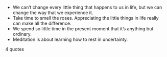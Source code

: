  - We can’t change every little thing that happens to us in life, but we can change the way that we experience it.
 - Take time to smell the roses. Appreciating the little things in life really can make all the difference.
 - We spend so little time in the present moment that it’s anything but ordinary.
 - Meditation is about learning how to rest in uncertainty.

4 quotes